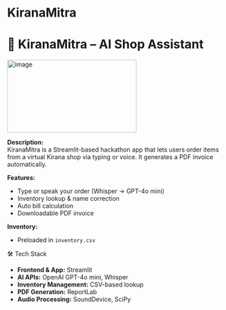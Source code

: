 # KiranaMitra
# 🛒 KiranaMitra – AI Shop Assistant

<img width="299" height="168" alt="image" src="https://github.com/user-attachments/assets/e53a3932-5064-4b7f-9eb5-c9ae2f35a4a2" />

**Description:**  
KiranaMitra is a Streamlit-based hackathon app that lets users order items from a virtual Kirana shop via typing or voice. It generates a PDF invoice automatically.

**Features:**
- Type or speak your order (Whisper → GPT-4o mini)
- Inventory lookup & name correction
- Auto bill calculation
- Downloadable PDF invoice

**Inventory:**
- Preloaded in `inventory.csv`

🛠️ Tech Stack

- **Frontend & App:** Streamlit
- **AI APIs:** OpenAI GPT-4o mini, Whisper
- **Inventory Management:** CSV-based lookup
- **PDF Generation:** ReportLab
- **Audio Processing:** SoundDevice, SciPy

